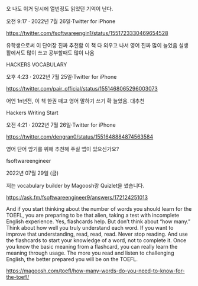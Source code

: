 오 나도 이거 당시에 열번정도 읽었던 기억이 난다.

오전 9:17 · 2022년 7월 26일·Twitter for iPhone

https://twitter.com/fsoftwareengin1/status/1551723330469654528


유학생으로써 이 단어장 진짜 추천함
이 책 다 외우고 나서 영어 진짜 많이 늘었음
실생활에서도 많이 쓰고 공부할때도 많이 나옴

HACKERS VOCABULARY

오후 4:23 · 2022년 7월 25일·Twitter for iPhone

https://twitter.com/pair_official/status/1551468065296003073


어언 1n년전, 이 책 한권 떼고 영어 말하기 쓰기 확 늘었음. 대추천

Hackers Writing Start

오전 4:21 · 2022년 7월 26일·Twitter for iPhone

https://twitter.com/dengran0/status/1551648884874563584

영어 단어 암기를 위해 추천해 주실 앱이 있으신가요?
	
fsoftwareengineer

2022년 07월 29일 (금)

저는 vocabulary builder by Magoosh랑 Quizlet을 썼습니다.

https://ask.fm/fsoftwareengineer9/answers/172124251013

And if you start thinking about the number of words you should learn for the TOEFL, you are preparing to be that alien, taking a test with incomplete English experience. Yes, flashcards help. But don’t think about “how many.” Think about how well you truly understand each word. If you want to improve that understanding, read, read, read. Never stop reading. And use the flashcards to start your knowledge of a word, not to complete it. Once you know the basic meaning from a flashcard, you can really learn the meaning through usage. The more you read and listen to challenging English, the better prepared you will be on the TOEFL.

https://magoosh.com/toefl/how-many-words-do-you-need-to-know-for-the-toefl/

